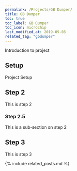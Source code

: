 ```yaml
---
permalink: /Projects/GB Dumper/
title: GB Dumper
toc: true
toc_label: GB Dumper
toc_icon: microchip
last_modified_at: 2019-09-08
related_tag: "gbdumper"
---
```

Introduction to project
## Setup
Project Setup
## Step 2
This is step 2
### Step 2.5
This is a sub-section on step 2
## Step 3
This is step 3

{% include related_posts.md %}
